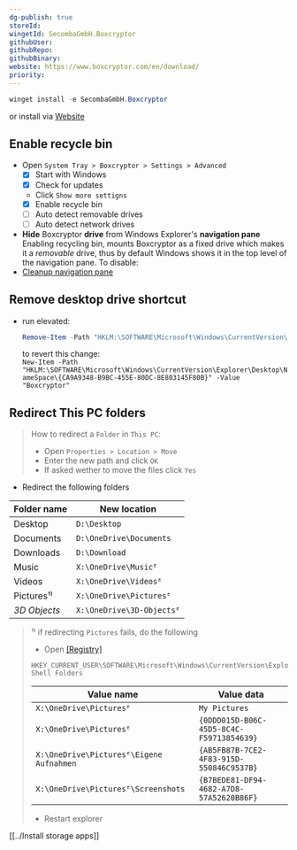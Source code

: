 ```yaml
---
dg-publish: true
storeId: 
wingetId: SecombaGmbH.Boxcryptor
githubUser: 
githubRepo: 
githubBinary: 
website: https://www.boxcryptor.com/en/download/
priority: 
---
```



```powershell
winget install -e SecombaGmbH.Boxcryptor
```

or install via [Website](https://www.boxcryptor.com/en/download/)

## Enable recycle bin
- Open `System Tray > Boxcryptor > Settings > Advanced`
  - [x] Start with Windows
  - [x] Check for updates
  - Click `Show more settigns`
  - [x] Enable recycle bin
  - [ ] Auto detect removable drives
  - [ ] Auto detect network drives
- **Hide** Boxcryptor **drive** from Windows Explorer's **navigation pane**  
  Enabling recycling bin, mounts Boxcryptor as a fixed drive which makes it a _removable_ drive, 
  thus by default Windows shows it in the top level of the navigation pane. To disable:
- [Cleanup navigation pane](File%20Explorer.md#Cleanup%20navigation%20pane)

## Remove desktop drive shortcut
- run elevated:
    ```powershell
    Remove-Item -Path "HKLM:\SOFTWARE\Microsoft\Windows\CurrentVersion\Explorer\Desktop\NameSpace\{CA9A9348-B9BC-455E-80DC-8E803145F80B}"
    ```
  to revert this change:  
  `New-Item -Path "HKLM:\SOFTWARE\Microsoft\Windows\CurrentVersion\Explorer\Desktop\NameSpace\{CA9A9348-B9BC-455E-80DC-8E803145F80B}" -Value "Boxcryptor"`

## Redirect This PC folders
> How to redirect a `Folder` in `This PC`:
> - Open `Properties > Location > Move`
> - Enter the new path and click `OK`
> - If asked wether to move the files click `Yes`

- Redirect the following folders

| Folder name  | New location              |
| ------------ | ------------------------- |
| Desktop      | `D:\Desktop`              |
| Documents    | `D:\OneDrive\Documents`   |
| Downloads    | `D:\Download`             |
| Music        | `X:\OneDrive\Musicᴱ`      |
| Videos       | `X:\OneDrive\Videosᴱ`     |
| Pictures¹⁾   | `X:\OneDrive\Picturesᴱ`   |
| _3D Objects_ | `X:\OneDrive\3D-Objectsᴱ` |

> ¹⁾ if redirecting `Pictures` fails, do the following  
> - Open [[Registry]](how-to-dos.md#--Edit-registry) 
> ```
> HKEY_CURRENT_USER\SOFTWARE\Microsoft\Windows\CurrentVersion\Explorer\User Shell Folders
> ```
> 
> | Value name                               | Value data                               |
> | ---------------------------------------- | ---------------------------------------- |
> | `X:\OneDrive\Picturesᴱ`                  | `My Pictures`                            |
> | `X:\OneDrive\Picturesᴱ`                  | `{0DDD015D-B06C-45D5-8C4C-F59713854639}` |
> | `X:\OneDrive\Picturesᴱ\Eigene Aufnahmen` | `{AB5FB87B-7CE2-4F83-915D-550846C9537B}` |
> | `X:\OneDrive\Picturesᴱ\Screenshots`      | `{B7BEDE81-DF94-4682-A7D8-57A52620B86F}` |
>
> - Restart explorer


[[../Install storage apps]]